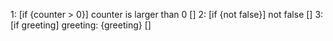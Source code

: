 1: [if {counter > 0}] counter is larger than 0 []
2: [if {not false}] not false []
3: [if greeting] greeting: {greeting} []
